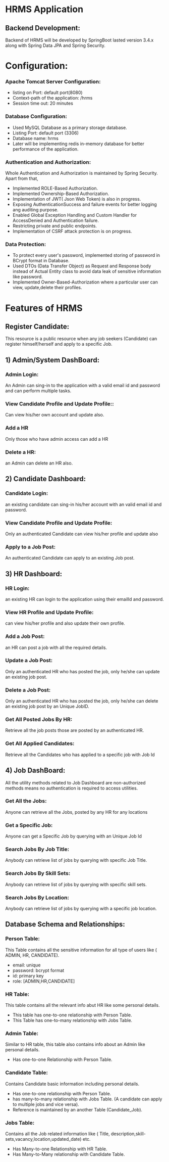 
# HRMS Application

## Backend Development:
Backend of HRMS will be developed by SpringBoot lasted version 3.4.x along with Spring Data JPA and Spring Security.

#  Configuration:
### Apache Tomcat Server Configuration:
* listing on Port: default port(8080)
* Context-path of the application: /hrms
* Session time out: 20 minutes
### Database Configuration:
* Used MySQL Database as a primary storage database.
* Listing Port: default port (3306)
* Database name: hrms
* Later will be implementing redis in-memory database for better performance of the application.
### Authentication and Authorization:
Whole Authentication and Authorization is maintained by Spring Security. Apart from that,
* Implemented ROLE-Based Authorization.
* Implemented Ownership-Based Authorization.
* Implementation of JWT( Json Web Token) is also in progress.
* Exposing AuthenticationSuccess and failure events for better logging ang auditing purpose.
* Enabled Global Exception Handling and Custom Handler for AccessDenied and Authentication failure.
* Restricting private and public endpoints.
* Implementation of CSRF attack protection is on progress.
### Data Protection:
* To protect every user's password, implemented storing of password in BCrypt format in Database.
* Used DTOs (Data Transfer Object) as Request and Response body instead of Actual Entity class to avoid data leak of sensitive information like password.
* Implemented Owner-Based-Authorization where a particular user can view, update,delete their profiles.

# Features of HRMS
## Register Candidate:
This resource is a public resource when any job seekers (Candidate) can register himself/herself and apply to a specific Job.

## 1) Admin/System DashBoard:
### Admin Login:
An Admin can sing-in to the application with a valid email id and password and can perform multiple tasks.
### View Candidate Profile and Update Profile::
Can view his/her own account and update also.
### Add a HR
Only those who have admin access can add a HR
### Delete a HR:
an Admin can delete an HR also.

## 2) Candidate Dashboard:
### Candidate Login:
an existing candidate can sing-in his/her account with an valid email id and password.
### View Candidate Profile and Update Profile:
Only an authenticated Candidate can view his/her profile and update also
### Apply to a Job Post:
An authenticated Candidate can apply to an existing Job post.

## 3) HR Dashboard:
### HR Login: 
an existing HR can login to the application using their emailId and password.
### View HR Profile and Update Profile:
can view his/her profile and also update their own profile.
###  Add a Job Post:
an HR can post a job with all the required details.
### Update a Job Post:
Only an authenticated HR who has posted the job, only he/she can update an existing job post.
### Delete a Job Post:
Only an authenticated HR who has posted the job, only he/she can delete an existing job post by an Unique JobID.
### Get All Posted Jobs By HR:
Retrieve all the job posts those are posted by an authenticated HR.
### Get All Applied Candidates:
Retrieve all the Candidates who has applied to a specific job with Job Id
## 4) Job  DashBoard:
All the utility methods related to Job Dashboard are non-authorized methods means no authentication is required to access utilities.
###  Get All the Jobs:
Anyone can retrieve all the Jobs, posted by any HR for any locations
### Get a Specific Job:
Anyone can get a Specific Job by querying with an Unique Job Id
###  Search Jobs By Job Title:
Anybody can retrieve list of jobs by querying with specific Job Title.
### Search Jobs By Skill Sets:
Anybody can retrieve list of jobs by querying with specific skill sets.
### Search Jobs By Location:
Anybody can retrieve list of jobs by querying with a specific  job location.

## Database Schema and Relationships:
### Person Table:
This Table contains all the sensitive information  for all type of users like ( ADMIN, HR, CANDIDATE).
* email: unique
* password: bcrypt format
* id: primary key
* role: [ADMIN,HR,CANDIDATE]
### HR Table:
This table contains all the relevant info abut HR like some personal details.
* This table has one-to-one relationship with Person Table.
* This Table has one-to-many relationship with Jobs Table.
### Admin Table:
Similar to HR table, this table also contains info about an Admin like personal details.
* Has one-to-one Relationship with Person Table.
### Candidate Table:
Contains Candidate basic information including personal details.
* Has one-to-one relationship with Person Table.
* has many-to-many relationship with Jobs Table. (A candidate can apply to multiple jobs and vice versa).
* Reference is maintained by an another Table (Candidate_Job).
### Jobs Table:
Contains all the Job related information like ( Title, description,skill-sets,vacancy,location,updated_date) etc.
* Has Many-to-one Relationship with HR Table.
* Has Many-to-Many relationship with Candidate Table.

